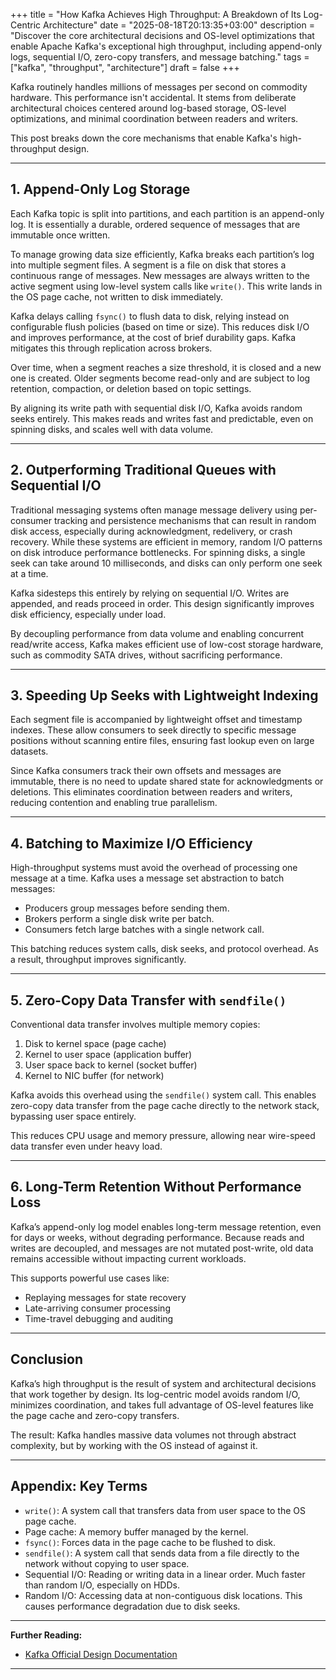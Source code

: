 +++
title = "How Kafka Achieves High Throughput: A Breakdown of Its Log-Centric Architecture"
date = "2025-08-18T20:13:35+03:00"
description = "Discover the core architectural decisions and OS-level optimizations that enable Apache Kafka's exceptional high throughput, including append-only logs, sequential I/O, zero-copy transfers, and message batching."
tags = ["kafka", "throughput", "architecture"]
draft = false
+++

Kafka routinely handles millions of messages per second on commodity hardware. This performance isn't accidental. It stems from deliberate architectural choices centered around log-based storage, OS-level optimizations, and minimal coordination between readers and writers.

This post breaks down the core mechanisms that enable Kafka's high-throughput design.

---

## 1. Append-Only Log Storage

Each Kafka topic is split into partitions, and each partition is an append-only log. It is essentially a durable, ordered sequence of messages that are immutable once written.

To manage growing data size efficiently, Kafka breaks each partition’s log into multiple segment files. A segment is a file on disk that stores a continuous range of messages. New messages are always written to the active segment using low-level system calls like `write()`. This write lands in the OS page cache, not written to disk immediately.

Kafka delays calling `fsync()` to flush data to disk, relying instead on configurable flush policies (based on time or size). This reduces disk I/O and improves performance, at the cost of brief durability gaps. Kafka mitigates this through replication across brokers.

Over time, when a segment reaches a size threshold, it is closed and a new one is created. Older segments become read-only and are subject to log retention, compaction, or deletion based on topic settings.

By aligning its write path with sequential disk I/O, Kafka avoids random seeks entirely. This makes reads and writes fast and predictable, even on spinning disks, and scales well with data volume.

---

## 2. Outperforming Traditional Queues with Sequential I/O

Traditional messaging systems often manage message delivery using per-consumer tracking and persistence mechanisms that can result in random disk access, especially during acknowledgment, redelivery, or crash recovery. While these systems are efficient in memory, random I/O patterns on disk introduce performance bottlenecks. For spinning disks, a single seek can take around 10 milliseconds, and disks can only perform one seek at a time.

Kafka sidesteps this entirely by relying on sequential I/O. Writes are appended, and reads proceed in order. This design significantly improves disk efficiency, especially under load.

By decoupling performance from data volume and enabling concurrent read/write access, Kafka makes efficient use of low-cost storage hardware, such as commodity SATA drives, without sacrificing performance.

---

## 3. Speeding Up Seeks with Lightweight Indexing

Each segment file is accompanied by lightweight offset and timestamp indexes. These allow consumers to seek directly to specific message positions without scanning entire files, ensuring fast lookup even on large datasets.

Since Kafka consumers track their own offsets and messages are immutable, there is no need to update shared state for acknowledgments or deletions. This eliminates coordination between readers and writers, reducing contention and enabling true parallelism.

---

## 4. Batching to Maximize I/O Efficiency

High-throughput systems must avoid the overhead of processing one message at a time. Kafka uses a message set abstraction to batch messages:

- Producers group messages before sending them.
- Brokers perform a single disk write per batch.
- Consumers fetch large batches with a single network call.

This batching reduces system calls, disk seeks, and protocol overhead. As a result, throughput improves significantly.

---

## 5. Zero-Copy Data Transfer with `sendfile()`

Conventional data transfer involves multiple memory copies:

1. Disk to kernel space (page cache)  
2. Kernel to user space (application buffer)  
3. User space back to kernel (socket buffer)  
4. Kernel to NIC buffer (for network)

Kafka avoids this overhead using the `sendfile()` system call. This enables zero-copy data transfer from the page cache directly to the network stack, bypassing user space entirely.

This reduces CPU usage and memory pressure, allowing near wire-speed data transfer even under heavy load.

---

## 6. Long-Term Retention Without Performance Loss

Kafka’s append-only log model enables long-term message retention, even for days or weeks, without degrading performance. Because reads and writes are decoupled, and messages are not mutated post-write, old data remains accessible without impacting current workloads.

This supports powerful use cases like:

- Replaying messages for state recovery  
- Late-arriving consumer processing  
- Time-travel debugging and auditing

---

## Conclusion

Kafka’s high throughput is the result of system and architectural decisions that work together by design. Its log-centric model avoids random I/O, minimizes coordination, and takes full advantage of OS-level features like the page cache and zero-copy transfers.

The result: Kafka handles massive data volumes not through abstract complexity, but by working with the OS instead of against it.

---

## Appendix: Key Terms

- `write()`: A system call that transfers data from user space to the OS page cache.  
- Page cache: A memory buffer managed by the kernel.  
- `fsync()`: Forces data in the page cache to be flushed to disk.  
- `sendfile()`: A system call that sends data from a file directly to the network without copying to user space.  
- Sequential I/O: Reading or writing data in a linear order. Much faster than random I/O, especially on HDDs.  
- Random I/O: Accessing data at non-contiguous disk locations. This causes performance degradation due to disk seeks.

---

**Further Reading:**

- [Kafka Official Design Documentation](https://kafka.apache.org/documentation/#design)

---